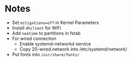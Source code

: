 # Notes

- Set `mitigations=off` in Kernel Parameters
- Install `dhclient` for WiFi
- Add `noatime` to partitions in fstab
- For wired connection
	- Enable systemd-networkd service
	- Copy 20-wired.network into /etc/systemd/network/
- Put fonts into `/usr/share/fonts/`
